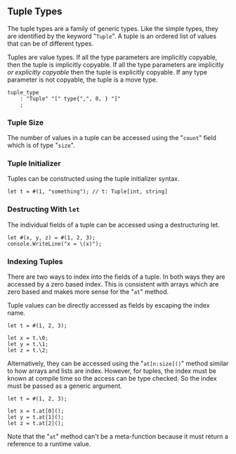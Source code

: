 ## Tuple Types

The tuple types are a family of generic types. Like the simple types, they are identified by the keyword "`Tuple`". A tuple is an ordered list of values that can be of different types.

Tuples are value types. If all the type parameters are implicitly copyable, then the tuple is implicitly copyable. If all the type parameters are implicitly *or explicitly copyable* then the tuple is explicitly copyable. If any type parameter is not copyable, the tuple is a move type.

```grammar
tuple_type
    : "Tuple" "[" type{",", 0, } "]"
    ;
```

### Tuple Size

The number of values in a tuple can be accessed using the "`count`" field which is of type "`size`".

### Tuple Initializer

Tuples can be constructed using the tuple initializer syntax.

```adamant
let t = #(1, "something"); // t: Tuple[int, string]
```

### Destructing With `let`

The individual fields of a tuple can be accessed using a destructuring let.

```adamant
let #(x, y, z) = #(1, 2, 3);
console.WriteLine("x = \(x)");
```

### Indexing Tuples

There are two ways to index into the fields of a tuple. In both ways they are accessed by a zero based index. This is consistent with arrays which are zero based and makes more sense for the "`at`" method.

Tuple values can be directly accessed as fields by escaping the index name.

```adamant
let t = #(1, 2, 3);

let x = t.\0;
let y = t.\1;
let z = t.\2;
```

Alternatively, they can be accessed using the "`at[n:size]()`" method similar to how arrays and lists are index. However, for tuples, the index must be known at compile time so the access can be type checked. So the index must be passed as a generic argument.

```adamant
let t = #(1, 2, 3);

let x = t.at[0]();
let y = t.at[1]();
let z = t.at[2]();
```

Note that the "`at`" method can't be a meta-function because it must return a reference to a runtime value.
